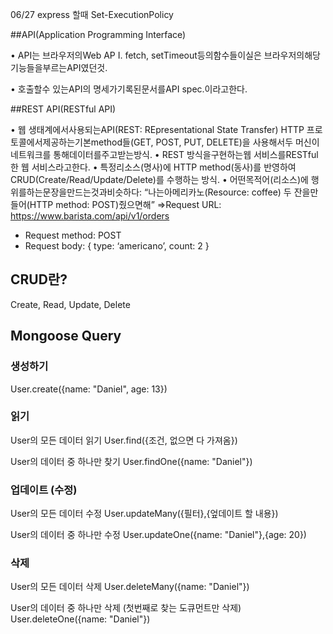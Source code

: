 06/27
express 할때 
Set-ExecutionPolicy


##API(Application Programming Interface)

•  API는 브라우저의Web AP I. fetch, setTimeout등의함수들이실은 
브라우저의해당기능들을부르는API였던것.

• 호출할수 있는API의 명세가기록된문서를API spec.이라고한다.

##REST API(RESTful API)

•  웹 생태계에서사용되는API(REST: REpresentational State Transfer)
HTTP 프로토콜에서제공하는기본method들(GET, POST, PUT, DELETE)을 사용해서두 머신이네트워크를 
통해데이터를주고받는방식.
• REST 방식을구현하는웹 서비스를RESTful한 웹 서비스라고한다.
• 특정리소스(명사)에 HTTP method(동사)를 반영하여CRUD(Create/Read/Update/Delete)를 수행하는 
방식.
• 어떤목적어(리소스)에 행위를하는문장을만드는것과비슷하다:
“나는아메리카노(Resource: coffee) 두 잔을만들어(HTTP method: POST)줬으면해” 
⇒Request URL: https://www.barista.com/api/v1/orders
+ Request method: POST
+ Request body: { type:  ‘americano’, count: 2 }

## CRUD란?

Create, Read, Update, Delete

## Mongoose Query

### 생성하기
User.create({name: "Daniel", age: 13})

### 읽기

User의 모든 데이터 읽기
User.find({조건, 없으면 다 가져옴})

User의 데이터 중 하나만 찾기
User.findOne({name: "Daniel"})

### 업데이트 (수정)

User의 모든 데이터 수정
User.updateMany({필터},{엎데이트 할 내용})

User의 데이터 중 하나만 수정
User.updateOne({name: "Daniel"},{age: 20})

### 삭제

User의 모든 데이터 삭제
User.deleteMany({name: "Daniel"})

User의 데이터 중 하나만 삭제 (첫번째로 찾는 도큐먼트만 삭제)
User.deleteOne({name: "Daniel"})